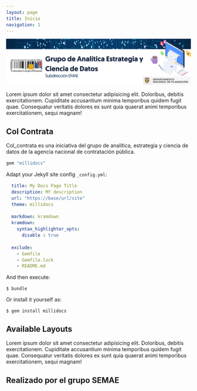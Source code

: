 ```yaml
---
layout: page
title: Inicio
navigation: 1
---
```


![Banner](assets/images/bannercolcontrata.png)


Lorem ipsum dolor sit amet consectetur adipisicing elit. Doloribus, debitis exercitationem. Cupiditate accusantium minima temporibus quidem fugit quae. Consequatur veritatis dolores ex sunt quia quaerat animi temporibus exercitationem, sequi magnam!

## Col Contrata

Col_contrata es una iniciativa del grupo de analítica, estrategia y ciencia de datos de la agencia nacional de contratación pública.

```ruby
gem "millidocs"
```

Adapt your Jekyll site config `_config.yml`:

```yaml
  title: My Docs Page Title
  description: MY description
  url: "https://base/url/site"
  theme: millidocs

  markdown: kramdown
  kramdown:
    syntax_highlighter_opts:
      disable : true

  exclude:
    - Gemfile
    - Gemfile.lock
    - README.md
```

And then execute:

    $ bundle

Or install it yourself as:

    $ gem install millidocs

## Available Layouts

Lorem ipsum dolor sit amet consectetur adipisicing elit. Doloribus, debitis exercitationem. Cupiditate accusantium minima temporibus quidem fugit quae. Consequatur veritatis dolores ex sunt quia quaerat animi temporibus exercitationem, sequi magnam!

## Realizado por el grupo SEMAE
